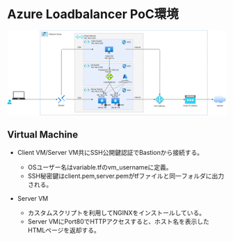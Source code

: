 # Azure Loadbalancer PoC環境

![](./network_diagram.png)

## Virtual Machine

- Client VM/Server VM共にSSH公開鍵認証でBastionから接続する。
  - OSユーザー名はvariable.tfのvm_usernameに定義。
  - SSH秘密鍵はclient.pem,server.pemがtfファイルと同一フォルダに出力される。

- Server VM
  - カスタムスクリプトを利用してNGINXをインストールしている。
  - Server VMにPort80でHTTPアクセスすると、ホスト名を表示したHTMLページを返却する。
